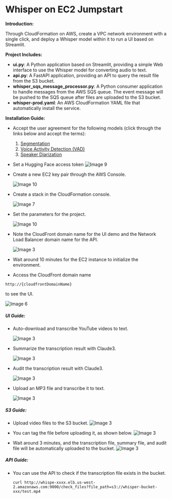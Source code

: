 # Whisper on EC2 Jumpstart

**Introduction:**

Through CloudFormation on AWS, create a VPC network environment with a single click, and deploy a Whisper model within it to run a UI based on Streamlit.

**Project Includes:**

- **ui.py**: A Python application based on Streamlit, providing a simple Web interface to use the Whisper model for converting audio to text.
- **api.py**: A FastAPI application, providing an API to query the result file from the S3 bucket.
- **whisper_sqs_message_processor.py**: A Python consumer application to handle messages from the AWS SQS queue. The event message will be pushed to the SQS queue after files are uploaded to the S3 bucket.
- **whisper-prod.yaml**: An AWS CloudFormation YAML file that automatically install the service.

**Installation Guide:**

- Accept the user agreement for the following models (click through the links below and accept the terms):

  1. [Segmentation](https://huggingface.co/pyannote/segmentation)
  2. [Voice Activity Detection (VAD)](https://huggingface.co/pyannote/voice-activity-detection)
  3. [Speaker Diarization](https://huggingface.co/pyannote/speaker-diarization-3.1)
- Set a Hugging Face access token
  ![Image 9](images/huggenface.png)

- Create a new EC2 key pair through the AWS Console.

  ![Image 10](images/keypair.png)

- Create a stack in the CloudFormation console.

  ![Image 7](images/cloudformation.png)

- Set the parameters for the project.

  ![Image 10](images/cloudformation_parameters.png)

- Note the CloudFront domain name for the UI demo and the Network Load Balancer domain name for the API.

  ![Image 3](images/cloudformation_output.png)

- Wait around 10 minutes for the EC2 instance to initialize the environment.

- Access the CloudFront domain name

```
http://{cloudfrontDomainName}
```

to see the UI.

![Image 6](images/ui.png)

##### UI Guide:

- Auto-download and transcribe YouTube videos to text.

  ![Image 3](images/youtube_transcribe1.png)

- Summarize the transcription result with Claude3.

  ![Image 3](images/youtube_summary.png)

- Audit the transcription result with Claude3.

  ![Image 3](images/youtube_audit.png)

- Upload an MP3 file and transcribe it to text.

  ![Image 3](images/audio_transcribe.png)

##### S3 Guide:
- Upload video files to the S3 bucket.
  ![Image 3](images/s3_upload.png)

- You can tag the file before uploading it, as shown below.
  ![Image 3](images/s3_tags.png)

- Wait around 3 minutes, and the transcription file, summary file, and audit file will be automatically uploaded to the bucket.
  ![Image 3](images/s3_result.png)

##### API Guide:
- You can use the API to check if the transcription file exists in the bucket.
  
  ```
  curl http://whispe-xxxx.elb.us-west-2.amazonaws.com:9000/check_files?file_path=s3://whisper-bucket-xxx/test.mp4
  ```